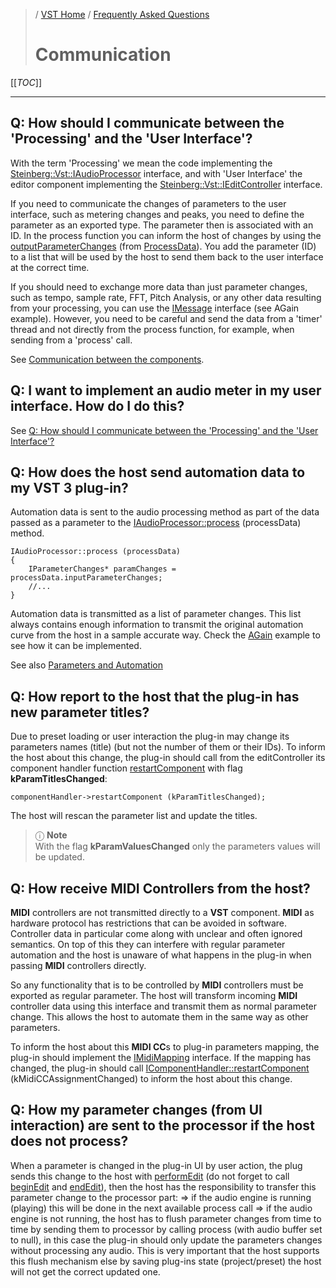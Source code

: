 >/ [VST Home](../../index.md) / [Frequently Asked Questions](../FAQ/Index.md)
>
># Communication

[[_TOC_]]

---

## Q: How should I communicate between the 'Processing' and the 'User Interface'?

With the term 'Processing' we mean the code implementing the [Steinberg::Vst::IAudioProcessor](https://steinbergmedia.github.io/vst3_doc/vstinterfaces/classSteinberg_1_1Vst_1_1IAudioProcessor.html) interface, and with 'User Interface' the editor component implementing the [Steinberg::Vst::IEditController](https://steinbergmedia.github.io/vst3_doc/vstinterfaces/classSteinberg_1_1Vst_1_1IEditController.html) interface.

If you need to communicate the changes of parameters to the user interface, such as metering changes and peaks, you need to define the parameter as an exported type. The parameter then is associated with an ID. In the process function you can inform the host of changes by using the [outputParameterChanges](https://steinbergmedia.github.io/vst3_doc/vstinterfaces/structSteinberg_1_1Vst_1_1ProcessData.html#af08c4f7dfd9e456cc98ba0eb325993ae) (from [ProcessData](https://steinbergmedia.github.io/vst3_doc/vstinterfaces/structSteinberg_1_1Vst_1_1ProcessData.html)). You add the parameter (ID) to a list that will be used by the host to send them back to the user interface at the correct time.

If you should need to exchange more data than just parameter changes, such as tempo, sample rate, FFT, Pitch Analysis, or any other data resulting from your processing, you can use the [IMessage](https://steinbergmedia.github.io/vst3_doc/vstinterfaces/classSteinberg_1_1Vst_1_1IMessage.html) interface (see AGain example). However, you need to be careful and send the data from a 'timer' thread and not directly from the process function, for example, when sending from a 'process' call.

See [Communication between the components](../Technical+Documentation/API+Documentation/Index.md#communication-between-the-components).

## Q: I want to implement an audio meter in my user interface. How do I do this?

See [Q: How should I communicate between the 'Processing' and the 'User Interface'?](#q-how-should-i-communicate-between-the-processing-and-the-user-interface)

## Q: How does the host send automation data to my VST 3 plug-in?

Automation data is sent to the audio processing method as part of the data passed as a parameter to the [IAudioProcessor::process](https://steinbergmedia.github.io/vst3_doc/vstinterfaces/classSteinberg_1_1Vst_1_1IAudioProcessor.html#a6b98eb31cf38ba96a28b303c13c64e13) (processData) method.

```
IAudioProcessor::process (processData)
{
    IParameterChanges* paramChanges = processData.inputParameterChanges;
    //...
}
```

Automation data is transmitted as a list of parameter changes. This list always contains enough information to transmit the original automation curve from the host in a sample accurate way. Check the [AGain](../What+is+the+VST+3+SDK/Plug-in+Examples.md#again) example to see how it can be implemented.

See also [Parameters and Automation](../Technical+Documentation/Parameters+Automation/Index.md)

## Q: How report to the host that the plug-in has new parameter titles?

Due to preset loading or user interaction the plug-in may change its parameters names (title) (but not the number of them or their IDs). To inform the host about this change, the plug-in should call from the editController its component handler function [restartComponent](https://steinbergmedia.github.io/vst3_doc/vstinterfaces/classSteinberg_1_1Vst_1_1IComponentHandler.html#a1f283573728cf0807224c5ebdf3ec3a6) with flag **kParamTitlesChanged**:

```
componentHandler->restartComponent (kParamTitlesChanged);
```

The host will rescan the parameter list and update the titles.

>ⓘ **Note**<br>
With the flag **kParamValuesChanged** only the parameters values will be updated.

## Q: How receive MIDI Controllers from the host?

**MIDI** controllers are not transmitted directly to a **VST** component. **MIDI** as hardware protocol has restrictions that can be avoided in software. Controller data in particular come along with unclear and often ignored semantics. On top of this they can interfere with regular parameter automation and the host is unaware of what happens in the plug-in when passing **MIDI** controllers directly.

So any functionality that is to be controlled by **MIDI** controllers must be exported as regular parameter. The host will transform incoming **MIDI** controller data using this interface and transmit them as normal parameter change. This allows the host to automate them in the same way as other parameters.

To inform the host about this **MIDI CC**s to plug-in parameters mapping, the plug-in should implement the [IMidiMapping](https://steinbergmedia.github.io/vst3_doc/vstinterfaces/classSteinberg_1_1Vst_1_1IMidiMapping.html) interface.
If the mapping has changed, the plug-in should call [IComponentHandler::restartComponent](https://steinbergmedia.github.io/vst3_doc/vstinterfaces/classSteinberg_1_1Vst_1_1IComponentHandler.html#a1f283573728cf0807224c5ebdf3ec3a6) (kMidiCCAssignmentChanged) to inform the host about this change.

## Q: How my parameter changes (from UI interaction) are sent to the processor if the host does not process?

When a parameter is changed in the plug-in UI by user action, the plug sends this change to the host with [performEdit](https://steinbergmedia.github.io/vst3_doc/vstinterfaces/classSteinberg_1_1Vst_1_1IComponentHandler.html#a135d4e76355ef0ba0a4162a0546d5f93) (do not forget to call [beginEdit](https://steinbergmedia.github.io/vst3_doc/vstinterfaces/classSteinberg_1_1Vst_1_1IComponentHandler.html#a8456ad739430267a12dda11a53fe9223) and [endEdit](https://steinbergmedia.github.io/vst3_doc/vstinterfaces/classSteinberg_1_1Vst_1_1IComponentHandler.html#ae380206486b11f000cad7c0d9b6e877c)), then the host has the responsibility to transfer this parameter change to the processor part: => if the audio engine is running (playing) this will be done in the next available process call => if the audio engine is not running, the host has to flush parameter changes from time to time by sending them to processor by calling process (with audio buffer set to null), in this case the plug-in should only update the parameters changes without processing any audio. This is very important that the host supports this flush mechanism else by saving plug-ins state (project/preset) the host will not get the correct updated one.
